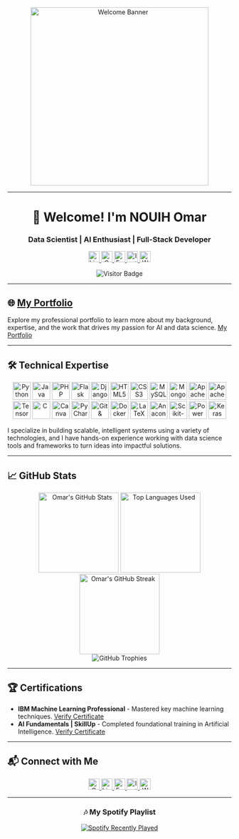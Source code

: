 <div align="center">
  <img src="https://wallpapercave.com/wp/wp9684443.jpg" alt="Welcome Banner" height="400" />
</div>

---

<h1 align="center">👋 Welcome! I'm NOUIH Omar</h1>

<h3 align="center">Data Scientist | AI Enthusiast | Full-Stack Developer</h3>

<p align="center">
  <a href="https://www.linkedin.com/in/omarnouih/" target="_blank">
    <img src="https://img.shields.io/static/v1?message=LinkedIn&logo=linkedin&label=&color=0077B5&logoColor=white&labelColor=&style=for-the-badge" height="25" alt="LinkedIn" />
  </a>
  <a href="mailto:omarnouih@gmail.com" target="_blank">
    <img src="https://img.shields.io/static/v1?message=Gmail&logo=gmail&label=&color=D14836&logoColor=white&labelColor=&style=for-the-badge" height="25" alt="Gmail" />
  </a>
  <a href="https://web.facebook.com/omar.nouih" target="_blank">
    <img src="https://img.shields.io/static/v1?message=Facebook&logo=facebook&label=&color=1877F2&logoColor=white&labelColor=&style=for-the-badge" height="25" alt="Facebook" />
  </a>
  <a href="https://www.instagram.com/omar.nouih/" target="_blank">
    <img src="https://img.shields.io/static/v1?message=Instagram&logo=instagram&label=&color=E4405F&logoColor=white&labelColor=&style=for-the-badge" height="25" alt="Instagram" />
  </a>
  <a href="tel:+212708849710" target="_blank">
    <img src="https://img.shields.io/static/v1?message=WhatsApp&logo=whatsapp&label=&color=25D366&logoColor=white&labelColor=&style=for-the-badge" height="25" alt="WhatsApp" />
  </a>
</p>

<div align="center">
  <img src="https://visitor-badge.laobi.icu/badge?page_id=OmarNouih.OmarNouih&" alt="Visitor Badge" />
</div>

---

## 🌐 [My Portfolio](https://omarnouih.github.io/Portfolio/)

Explore my professional portfolio to learn more about my background, expertise, and the work that drives my passion for AI and data science. [My Portfolio](https://omarnouih.github.io/Portfolio/)

---

## 🛠️ Technical Expertise

<p align="center">
  <img src="https://cdn.jsdelivr.net/gh/devicons/devicon/icons/python/python-original.svg" height="40" alt="Python" />
  <img src="https://cdn.jsdelivr.net/gh/devicons/devicon/icons/java/java-original.svg" height="40" alt="Java" />
  <img src="https://cdn.jsdelivr.net/gh/devicons/devicon/icons/php/php-original.svg" height="40" alt="PHP" />
  <img src="https://cdn.jsdelivr.net/gh/devicons/devicon/icons/flask/flask-original.svg" height="40" alt="Flask" />
  <img src="https://cdn.jsdelivr.net/gh/devicons/devicon/icons/django/django-plain.svg" height="40" alt="Django" />
  <img src="https://cdn.jsdelivr.net/gh/devicons/devicon/icons/html5/html5-original.svg" height="40" alt="HTML5" />
  <img src="https://cdn.jsdelivr.net/gh/devicons/devicon/icons/css3/css3-original.svg" height="40" alt="CSS3" />
  <img src="https://cdn.jsdelivr.net/gh/devicons/devicon/icons/mysql/mysql-original.svg" height="40" alt="MySQL" />
  <img src="https://cdn.jsdelivr.net/gh/devicons/devicon/icons/mongodb/mongodb-original.svg" height="40" alt="MongoDB" />
  <img src="https://cdn.jsdelivr.net/gh/devicons/devicon/icons/apachekafka/apachekafka-original.svg" height="40" alt="Apache Kafka" />
  <img src="https://cdn.jsdelivr.net/gh/devicons/devicon/icons/apache/apache-original.svg" height="40" alt="Apache Spark" />
  <img src="https://cdn.jsdelivr.net/gh/devicons/devicon/icons/tensorflow/tensorflow-original.svg" height="40" alt="TensorFlow" />
  <img src="https://cdn.jsdelivr.net/gh/devicons/devicon/icons/c/c-original.svg" height="40" alt="C" />
  <img src="https://cdn.jsdelivr.net/gh/devicons/devicon/icons/canva/canva-original.svg" height="40" alt="Canva" />
  <img src="https://cdn.jsdelivr.net/gh/devicons/devicon/icons/pycharm/pycharm-original.svg" height="40" alt="PyCharm" />
  <img src="https://cdn.jsdelivr.net/gh/devicons/devicon/icons/github/github-original.svg" height="40" alt="Git & GitHub" />
  <img src="https://cdn.jsdelivr.net/gh/devicons/devicon/icons/docker/docker-original.svg" height="40" alt="Docker" />
  <img src="https://cdn.jsdelivr.net/gh/devicons/devicon/icons/latex/latex-original.svg" height="40" alt="LaTeX" />
  <img src="https://cdn.jsdelivr.net/gh/devicons/devicon/icons/anaconda/anaconda-original.svg" height="40" alt="Anaconda" />
  <img src="https://upload.wikimedia.org/wikipedia/commons/0/05/Scikit_learn_logo_small.svg" height="40" alt="Scikit-Learn" />
  <img src="https://img.icons8.com/color/48/000000/power-bi.png" height="40" alt="Power BI" />
  <img src="https://cdn.jsdelivr.net/gh/devicons/devicon/icons/keras/keras-original.svg" height="40" alt="Keras" />
</p>

I specialize in building scalable, intelligent systems using a variety of technologies, and I have hands-on experience working with data science tools and frameworks to turn ideas into impactful solutions.

---

## 📈 GitHub Stats

<div align="center">
  <img src="https://github-readme-stats.vercel.app/api?username=OmarNouih&theme=dracula&show_icons=true&count_private=true" height="180" alt="Omar's GitHub Stats" />
  <img src="https://github-readme-stats.vercel.app/api/top-langs/?username=OmarNouih&theme=dracula&layout=compact&langs_count=8" height="180" alt="Top Languages Used" />
  <img src="https://streak-stats.demolab.com?user=OmarNouih&theme=dracula&hide_border=false" height="180" alt="Omar's GitHub Streak" />
</div>

<div align="center">
  <img src="https://github-profile-trophy.vercel.app/?username=OmarNouih&theme=dracula&no-frame=true&column=4&margin-w=15&margin-h=15" alt="GitHub Trophies" />
</div>

---

## 🏆 Certifications

- **IBM Machine Learning Professional** - Mastered key machine learning techniques. [Verify Certificate](https://coursera.org/verify/professional-cert/K39QSKVM3XLV)
- **AI Fundamentals | SkillUp** - Completed foundational training in Artificial Intelligence. [Verify Certificate](https://skills.yourlearning.ibm.com/certificate/share/8914299c08ewogICJvYmplY3RJZCIgOiAiUExBTi1FODVEMDU3MjI2MkMiLAogICJvYmplY3RUeXBlIiA6ICJBQ1RJVklUWSIsCiAgImxlYXJuZXJDTlVNIiA6ICIyNzk4MTU0UkVHIgp9b96ecdcbfc-10)

---

## 📬 Connect with Me

<p align="center">
  <a href="mailto:omarnouih@gmail.com" target="_blank">
    <img src="https://img.shields.io/static/v1?message=Gmail&logo=gmail&label=&color=D14836&logoColor=white&labelColor=&style=for-the-badge" height="25" alt="Gmail" />
  </a>
  <a href="https://www.linkedin.com/in/omarnouih/" target="_blank">
    <img src="https://img.shields.io/static/v1?message=LinkedIn&logo=linkedin&label=&color=0077B5&logoColor=white&labelColor=&style=for-the-badge" height="25" alt="LinkedIn" />
  </a>
  <a href="https://web.facebook.com/omar.nouih" target="_blank">
    <img src="https://img.shields.io/static/v1?message=Facebook&logo=facebook&label=&color=1877F2&logoColor=white&labelColor=&style=for-the-badge" height="25" alt="Facebook" />
  </a>
  <a href="https://www.instagram.com/omar.nouih/" target="_blank">
    <img src="https://img.shields.io/static/v1?message=Instagram&logo=instagram&label=&color=E4405F&logoColor=white&labelColor=&style=for-the-badge" height="25" alt="Instagram" />
  </a>
  <a href="tel:+212708849710" target="_blank">
    <img src="https://img.shields.io/static/v1?message=WhatsApp&logo=whatsapp&label=&color=25D366&logoColor=white&labelColor=&style=for-the-badge" height="25" alt="WhatsApp" />
  </a>
</p>

---

<h3 align="center">🎶 My Spotify Playlist</h3>

<div align="center">
  <a href="https://open.spotify.com/user/313kjv4k7htgttp46se3awat7et4">
    <img src="https://spotify-recently-played-readme.vercel.app/api?user=313kjv4k7htgttp46se3awat7et4&count=3" alt="Spotify Recently Played" />
  </a>
</div>
